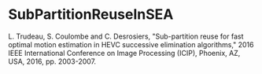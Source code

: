 # SubPartitionReuseInSEA
L. Trudeau, S. Coulombe and C. Desrosiers, "Sub-partition reuse for fast optimal motion estimation in HEVC successive elimination algorithms," 2016 IEEE International Conference on Image Processing (ICIP), Phoenix, AZ, USA, 2016, pp. 2003-2007.
